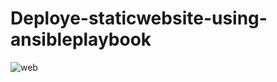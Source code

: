 # Deploye-staticwebsite-using-ansibleplaybook
![web](https://github.com/patilkiran02/Deploye-staticwebsite-using-ansibleplaybook/assets/88377164/6e71128a-5471-4d22-9565-a6cdb3a8aa84)
